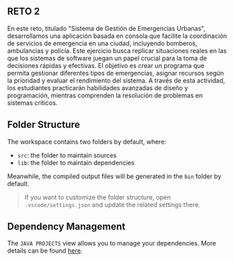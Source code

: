 ## RETO 2

En este reto, titulado "Sistema de Gestión de Emergencias Urbanas", desarrollamos una aplicación basada en consola que facilite la coordinación de servicios de emergencia en una ciudad, incluyendo bomberos, ambulancias y policía. Este ejercicio busca replicar situaciones reales en las que los
sistemas de software juegan un papel crucial para la toma de decisiones rápidas y efectivas. El objetivo es crear un programa que permita gestionar diferentes tipos de emergencias, asignar recursos según la prioridad y evaluar el rendimiento del sistema. A través de esta actividad, los estudiantes practicarán habilidades avanzadas de diseño y programación, mientras comprenden la resolución de problemas en sistemas críticos.

## Folder Structure

The workspace contains two folders by default, where:

- `src`: the folder to maintain sources
- `lib`: the folder to maintain dependencies

Meanwhile, the compiled output files will be generated in the `bin` folder by default.

> If you want to customize the folder structure, open `.vscode/settings.json` and update the related settings there.

## Dependency Management

The `JAVA PROJECTS` view allows you to manage your dependencies. More details can be found [here](https://github.com/microsoft/vscode-java-dependency#manage-dependencies).
